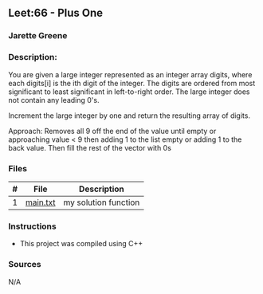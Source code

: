 ## Leet:66 -  Plus One
### Jarette Greene
### Description:

You are given a large integer represented as an integer array digits, where each digits[i] is the ith digit of the integer. The digits are ordered from most significant to least significant in left-to-right order. The large integer does not contain any leading 0's.

Increment the large integer by one and return the resulting array of digits.

Approach: Removes all 9 off the end of the value until empty or approaching value < 9 then adding 1 to the list empty or adding 1 to the back value. Then fill the rest of the vector with 0s

### Files

|   #   | File                       | Description                                                |
| :---: | -------------------------- | ---------------------------------------------------------- |
|   1   | [main.txt](https://github.com/Jarette/4883-Prog-Tech/blob/main/Assignments/P66/main.txt)     | my solution function                                             |


### Instructions

- This project was compiled using C++

### Sources

N/A